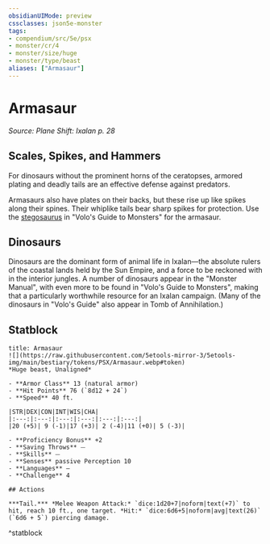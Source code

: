 ```yaml
---
obsidianUIMode: preview
cssclasses: json5e-monster
tags:
- compendium/src/5e/psx
- monster/cr/4
- monster/size/huge
- monster/type/beast
aliases: ["Armasaur"]
---
```

# Armasaur
*Source: Plane Shift: Ixalan p. 28*  

## Scales, Spikes, and Hammers

For dinosaurs without the prominent horns of the ceratopses, armored plating and deadly tails are an effective defense against predators.

Armasaurs also have plates on their backs, but these rise up like spikes along their spines. Their whiplike tails bear sharp spikes for protection. Use the [stegosaurus](2-Mechanics/CLI/bestiary/beast/stegosaurus-mpmm.md) in "Volo's Guide to Monsters" for the armasaur.

## Dinosaurs

Dinosaurs are the dominant form of animal life in Ixalan—the absolute rulers of the coastal lands held by the Sun Empire, and a force to be reckoned with in the interior jungles. A number of dinosaurs appear in the "Monster Manual", with even more to be found in "Volo's Guide to Monsters", making that a particularly worthwhile resource for an Ixalan campaign. (Many of the dinosaurs in "Volo's Guide" also appear in Tomb of Annihilation.)

## Statblock

```ad-statblock
title: Armasaur
![](https://raw.githubusercontent.com/5etools-mirror-3/5etools-img/main/bestiary/tokens/PSX/Armasaur.webp#token)
*Huge beast, Unaligned*

- **Armor Class** 13 (natural armor)
- **Hit Points** 76 (`8d12 + 24`)
- **Speed** 40 ft.

|STR|DEX|CON|INT|WIS|CHA|
|:---:|:---:|:---:|:---:|:---:|:---:|
|20 (+5)| 9 (-1)|17 (+3)| 2 (-4)|11 (+0)| 5 (-3)|

- **Proficiency Bonus** +2
- **Saving Throws** ⏤
- **Skills** ⏤
- **Senses** passive Perception 10
- **Languages** —
- **Challenge** 4

## Actions

***Tail.*** *Melee Weapon Attack:* `dice:1d20+7|noform|text(+7)` to hit, reach 10 ft., one target. *Hit:* `dice:6d6+5|noform|avg|text(26)` (`6d6 + 5`) piercing damage.
```
^statblock